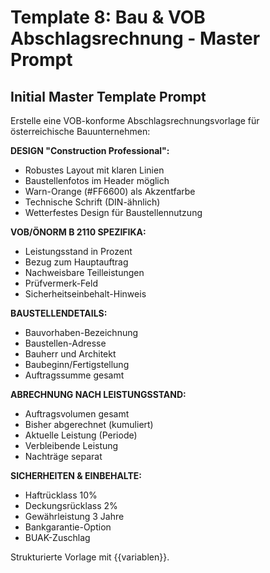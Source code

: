 # Template 8: Bau & VOB Abschlagsrechnung - Master Prompt

## Initial Master Template Prompt

Erstelle eine VOB-konforme Abschlagsrechnungsvorlage für österreichische Bauunternehmen:

**DESIGN "Construction Professional":**
- Robustes Layout mit klaren Linien
- Baustellenfotos im Header möglich
- Warn-Orange (#FF6600) als Akzentfarbe
- Technische Schrift (DIN-ähnlich)
- Wetterfestes Design für Baustellennutzung

**VOB/ÖNORM B 2110 SPEZIFIKA:**
- Leistungsstand in Prozent
- Bezug zum Hauptauftrag
- Nachweisbare Teilleistungen
- Prüfvermerk-Feld
- Sicherheitseinbehalt-Hinweis

**BAUSTELLENDETAILS:**
- Bauvorhaben-Bezeichnung
- Baustellen-Adresse
- Bauherr und Architekt
- Baubeginn/Fertigstellung
- Auftragssumme gesamt

**ABRECHNUNG NACH LEISTUNGSSTAND:**
- Auftragsvolumen gesamt
- Bisher abgerechnet (kumuliert)
- Aktuelle Leistung (Periode)
- Verbleibende Leistung
- Nachträge separat

**SICHERHEITEN & EINBEHALTE:**
- Haftrücklass 10%
- Deckungsrücklass 2%
- Gewährleistung 3 Jahre
- Bankgarantie-Option
- BUAK-Zuschlag

Strukturierte Vorlage mit {{variablen}}.